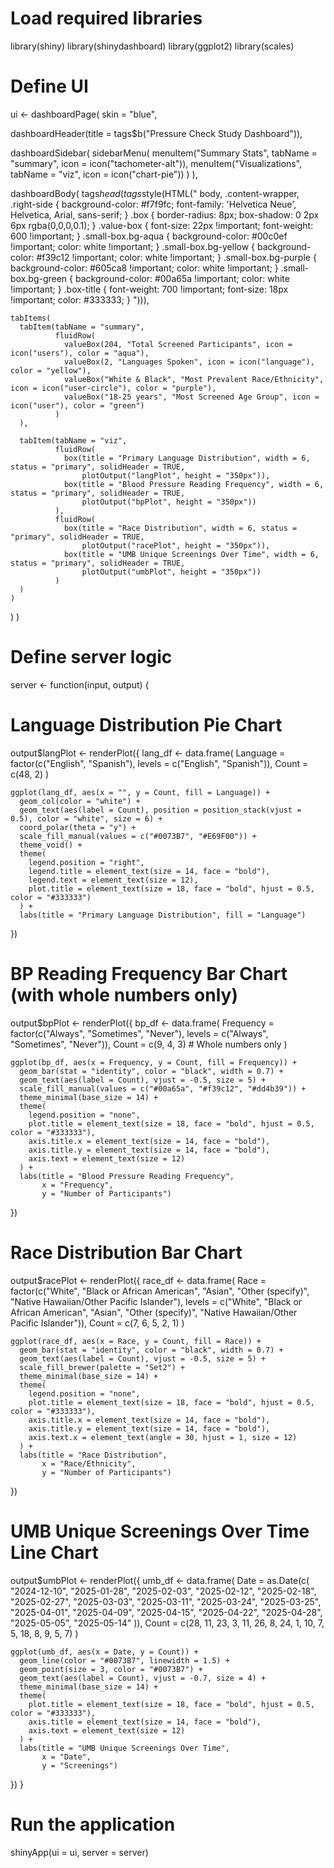# Load required libraries
library(shiny)
library(shinydashboard)
library(ggplot2)
library(scales)

# Define UI
ui <- dashboardPage(
  skin = "blue",
  
  dashboardHeader(title = tags$b("Pressure Check Study Dashboard")),
  
  dashboardSidebar(
    sidebarMenu(
      menuItem("Summary Stats", tabName = "summary", icon = icon("tachometer-alt")),
      menuItem("Visualizations", tabName = "viz", icon = icon("chart-pie"))
    )
  ),
  
  dashboardBody(
    tags$head(tags$style(HTML("
      body, .content-wrapper, .right-side {
        background-color: #f7f9fc;
        font-family: 'Helvetica Neue', Helvetica, Arial, sans-serif;
      }
      .box {
        border-radius: 8px;
        box-shadow: 0 2px 6px rgba(0,0,0,0.1);
      }
      .value-box {
        font-size: 22px !important;
        font-weight: 600 !important;
      }
      .small-box.bg-aqua {
        background-color: #00c0ef !important;
        color: white !important;
      }
      .small-box.bg-yellow {
        background-color: #f39c12 !important;
        color: white !important;
      }
      .small-box.bg-purple {
        background-color: #605ca8 !important;
        color: white !important;
      }
      .small-box.bg-green {
        background-color: #00a65a !important;
        color: white !important;
      }
      .box-title {
        font-weight: 700 !important;
        font-size: 18px !important;
        color: #333333;
      }
    "))),
    
    tabItems(
      tabItem(tabName = "summary",
              fluidRow(
                valueBox(204, "Total Screened Participants", icon = icon("users"), color = "aqua"),
                valueBox(2, "Languages Spoken", icon = icon("language"), color = "yellow"),
                valueBox("White & Black", "Most Prevalent Race/Ethnicity", icon = icon("user-circle"), color = "purple"),
                valueBox("18-25 years", "Most Screened Age Group", icon = icon("user"), color = "green")
              )
      ),
      
      tabItem(tabName = "viz",
              fluidRow(
                box(title = "Primary Language Distribution", width = 6, status = "primary", solidHeader = TRUE,
                    plotOutput("langPlot", height = "350px")),
                box(title = "Blood Pressure Reading Frequency", width = 6, status = "primary", solidHeader = TRUE,
                    plotOutput("bpPlot", height = "350px"))
              ),
              fluidRow(
                box(title = "Race Distribution", width = 6, status = "primary", solidHeader = TRUE,
                    plotOutput("racePlot", height = "350px")),
                box(title = "UMB Unique Screenings Over Time", width = 6, status = "primary", solidHeader = TRUE,
                    plotOutput("umbPlot", height = "350px"))
              )
      )
    )
  )
)

# Define server logic
server <- function(input, output) {
  
  # Language Distribution Pie Chart
  output$langPlot <- renderPlot({
    lang_df <- data.frame(
      Language = factor(c("English", "Spanish"), levels = c("English", "Spanish")),
      Count = c(48, 2)
    )
    
    ggplot(lang_df, aes(x = "", y = Count, fill = Language)) +
      geom_col(color = "white") +
      geom_text(aes(label = Count), position = position_stack(vjust = 0.5), color = "white", size = 6) +
      coord_polar(theta = "y") +
      scale_fill_manual(values = c("#0073B7", "#E69F00")) +
      theme_void() +
      theme(
        legend.position = "right",
        legend.title = element_text(size = 14, face = "bold"),
        legend.text = element_text(size = 12),
        plot.title = element_text(size = 18, face = "bold", hjust = 0.5, color = "#333333")
      ) +
      labs(title = "Primary Language Distribution", fill = "Language")
  })
  
  # BP Reading Frequency Bar Chart (with whole numbers only)
  output$bpPlot <- renderPlot({
    bp_df <- data.frame(
      Frequency = factor(c("Always", "Sometimes", "Never"), levels = c("Always", "Sometimes", "Never")),
      Count = c(9, 4, 3)  # Whole numbers only
    )
    
    ggplot(bp_df, aes(x = Frequency, y = Count, fill = Frequency)) +
      geom_bar(stat = "identity", color = "black", width = 0.7) +
      geom_text(aes(label = Count), vjust = -0.5, size = 5) +
      scale_fill_manual(values = c("#00a65a", "#f39c12", "#dd4b39")) +
      theme_minimal(base_size = 14) +
      theme(
        legend.position = "none",
        plot.title = element_text(size = 18, face = "bold", hjust = 0.5, color = "#333333"),
        axis.title.x = element_text(size = 14, face = "bold"),
        axis.title.y = element_text(size = 14, face = "bold"),
        axis.text = element_text(size = 12)
      ) +
      labs(title = "Blood Pressure Reading Frequency",
           x = "Frequency",
           y = "Number of Participants")
  })
  
  # Race Distribution Bar Chart
  output$racePlot <- renderPlot({
    race_df <- data.frame(
      Race = factor(c("White", "Black or African American", "Asian", "Other (specify)", "Native Hawaiian/Other Pacific Islander"),
                    levels = c("White", "Black or African American", "Asian", "Other (specify)", "Native Hawaiian/Other Pacific Islander")),
      Count = c(7, 6, 5, 2, 1)
    )
    
    ggplot(race_df, aes(x = Race, y = Count, fill = Race)) +
      geom_bar(stat = "identity", color = "black", width = 0.7) +
      geom_text(aes(label = Count), vjust = -0.5, size = 5) +
      scale_fill_brewer(palette = "Set2") +
      theme_minimal(base_size = 14) +
      theme(
        legend.position = "none",
        plot.title = element_text(size = 18, face = "bold", hjust = 0.5, color = "#333333"),
        axis.title.x = element_text(size = 14, face = "bold"),
        axis.title.y = element_text(size = 14, face = "bold"),
        axis.text.x = element_text(angle = 30, hjust = 1, size = 12)
      ) +
      labs(title = "Race Distribution",
           x = "Race/Ethnicity",
           y = "Number of Participants")
  })
  
  # UMB Unique Screenings Over Time Line Chart
  output$umbPlot <- renderPlot({
    umb_df <- data.frame(
      Date = as.Date(c(
        "2024-12-10", "2025-01-28", "2025-02-03", "2025-02-12", "2025-02-18", "2025-02-27",
        "2025-03-03", "2025-03-11", "2025-03-24", "2025-03-25", "2025-04-01", "2025-04-09",
        "2025-04-15", "2025-04-22", "2025-04-28", "2025-05-05", "2025-05-14"
      )),
      Count = c(28, 11, 23, 3, 11, 26, 8, 24, 1, 10, 7, 5, 18, 8, 9, 5, 7)
    )
    
    ggplot(umb_df, aes(x = Date, y = Count)) +
      geom_line(color = "#0073B7", linewidth = 1.5) +
      geom_point(size = 3, color = "#0073B7") +
      geom_text(aes(label = Count), vjust = -0.7, size = 4) +
      theme_minimal(base_size = 14) +
      theme(
        plot.title = element_text(size = 18, face = "bold", hjust = 0.5, color = "#333333"),
        axis.title = element_text(size = 14, face = "bold"),
        axis.text = element_text(size = 12)
      ) +
      labs(title = "UMB Unique Screenings Over Time",
           x = "Date",
           y = "Screenings")
  })
}

# Run the application 
shinyApp(ui = ui, server = server)





